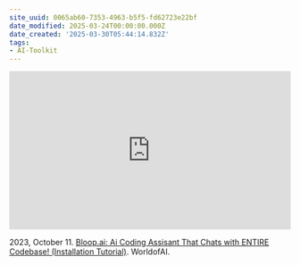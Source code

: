 ```yaml
---
site_uuid: 0065ab60-7353-4963-b5f5-fd62723e22bf
date_modified: 2025-03-24T00:00:00.000Z
date_created: '2025-03-30T05:44:14.832Z'
tags:
- AI-Toolkit
---
```





<iframe 
  style="aspect-ratio:16/9;width:100%;height:auto" 
  src="https://www.youtube.com/embed/MgIiRyiCjD0?si=OVBbbAdR-KVQTUOT" 
  title="YouTube video player" 
  frameborder="0" 
  allow="accelerometer; autoplay; clipboard-write; encrypted-media; gyroscope; picture-in-picture; web-share" 
  referrerpolicy="strict-origin-when-cross-origin" 
  allowfullscreen
></iframe>

2023, October 11. [Bloop.ai: Ai Coding Assisant That Chats with ENTIRE Codebase! (Installation Tutorial)](https://youtu.be/MgIiRyiCjD0?si=OVBbbAdR-KVQTUOT). WorldofAI.
